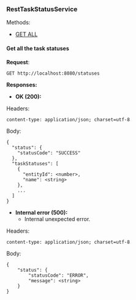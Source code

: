 ### RestTaskStatusService

Methods:
* [GET ALL](#get-all-the-task-statuses)

#### Get all the task statuses

**Request**:
```http request
GET http://localhost:8080/statuses
```

**Responses:**

* **OK (200):**

Headers:
```code
content-type: application/json; charset=utf-8
```

Body:
```code
{
  "status": {
    "statusCode": "SUCCESS"
  },
  "taskStatuses": [
    {
      "entityId": <number>,
      "name": <string>
    },
    ...
  ]
}

```

* **Internal error (500):**
    * Internal unexpected error.

Headers:
```code
content-type: application/json; charset=utf-8
```

Body:
```code
{
    "status": {
        "statusCode": "ERROR",
        "message": <string>
    }
}
```